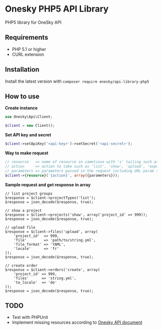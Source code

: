 # Onesky PHP5 API Library

PHP5 library for OneSky API

## Requirements
- PHP 5.1 or higher
- CURL extension

## Installation
Install the latest version with `composer require onesky/api-library-php5`

## How to use

**Create instance**

```php
use Onesky\Api\Client;

$client = new Client();
```

**Set API key and secret**

```php
$client->setApiKey('<api-key>')->setSecret('<api-secret>');
```

**Way to make request**

```php
// resource   => name of resource in camelcase with 's' tailing such as 'projectTypes', 'quotations', 'importTasks'
// action     => action to take such as 'list', 'show', 'upload', 'export'
// parameters => parameters passed in the request including URL param such as 'project_id', 'files', 'locale'
$client->{resource}('{action}', array({parameters}));
```

**Sample request and get response in array**

```php5
// list project groups
$response = $client->projectTypes('list');
$response = json_decode($response, true);

// show a project
$response = $client->projects('show', array('project_id' => 999));
$response = json_decode($response, true);

// upload file
$response = $client->files('upload', array(
    'project_id'  => 999,
    'file'        => 'path/to/string.yml',
    'file_format' => 'YAML',
    'locale'      => 'fr'
));
$response = json_decode($response, true);

// create order
$response = $client->orders('create', array(
    'project_id' => 999,
    'files'      => 'string.yml',
    'to_locale'  => 'de'
));
$response = json_decode($response, true);
```

## TODO

- Test with PHPUnit
- Implement missing resources according to [Onesky API document](https://github.com/onesky/api-documentation-platform)
